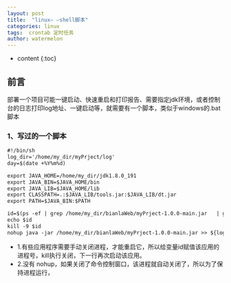 ```yaml
---
layout: post
title:  "linux— —shell脚本"
categories: linux
tags:  crontab 定时任务 
author: watermelon
---
```

* content
{:toc}

## 前言
部署一个项目可能一键启动、快速重启和打印报告、需要指定jdk环境，或者控制台的日志打印log地址、一键启动等，就需要有一个脚本，类似于windows的.bat脚本



### 1、写过的一个脚本
```xml
#!/bin/sh  
log_dir='/home/my_dir/myPrject/log'
day=$(date +%Y%m%d)

export JAVA_HOME=/home/my_dir/jdk1.8.0_191
export JAVA_BIN=$JAVA_HOME/bin
export JAVA_LIB=$JAVA_HOME/lib
export CLASSPATH=.:$JAVA_LIB/tools.jar:$JAVA_LIB/dt.jar
export PATH=$JAVA_BIN:$PATH

id=$(ps -ef | grep /home/my_dir/bianlaWeb/myPrject-1.0.0-main.jar   | grep -v 'grep' | awk '{print $2}')
echo $id
kill -9 $id
nohup java -jar /home/my_dir/bianlaWeb/myPrject-1.0.0-main.jar >> ${log_dir}/myPrject{day}.log
```

* 1.有些应用程序需要手动关闭进程，才能重启它，所以给变量id赋值该应用的进程号，kill执行关闭，下一行再次启动该应用。
* 2.没有 nohup，如果关闭了命令控制窗口，该进程就自动关闭了，所以为了保持进程运行，